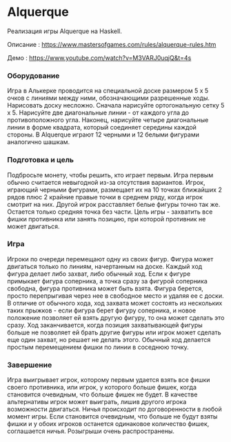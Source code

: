 # Alquerque
Реализация игры Alquerque на Haskell.

Описание : https://www.mastersofgames.com/rules/alquerque-rules.htm

Демо : https://www.youtube.com/watch?v=M3VARJ0uqjQ&t=4s

### Оборудование

Игра в Алькерке проводится на специальной доске размером 5 x 5 очков с линиями между ними, обозначающими разрешенные ходы. Нарисовать доску несложно. Сначала нарисуйте ортогональную сетку 5 x 5. Нарисуйте две диагональные линии - от каждого угла до противоположного угла. Наконец, нарисуйте четыре диагональные линии в форме квадрата, который соединяет середины каждой стороны. В Alquerque играют 12 черными и 12 белыми фигурами аналогично шашкам.

### Подготовка и цель

Подбросьте монету, чтобы решить, кто играет первым. Игра первым обычно считается невыгодной из-за отсутствия вариантов. Игрок, играющий черными фигурами, размещает их на 10 точках ближайших 2 рядов плюс 2 крайние правые точки в среднем ряду, когда игрок смотрит на них. Другой игрок расставляет белые фигуры точно так же. Остается только средняя точка без части. Цель игры - захватить все фишки противника или занять позицию, при которой противник не может двигаться.

### Игра

Игроки по очереди перемещают одну из своих фигур. Фигура может двигаться только по линиям, начертанным на доске. Каждый ход фигура делает либо захват, либо обычный ход.
Если к фигуре примыкает фигура соперника, а точка сразу за фигурой соперника свободна, фигура противника может быть взята. Фигура берется, просто перепрыгивая через нее в свободное место и удаляя ее с доски. В отличие от обычного хода, ход захвата может состоять из нескольких таких прыжков - если фигура берет фигуру соперника, и новое положение позволяет ей взять другую фигуру, то она может сделать это сразу. Ход заканчивается, когда позиция захватывающей фигуры больше не позволяет ей брать другие фигуры или игрок может сделать еще один захват, но решает не делать этого. Обычный ход делается простым перемещением фишки по линии в соседнюю точку.

### Завершение

Игра выигрывает игрок, которому первым удается взять все фишки своего противника, или игрок, у которого больше фишек, когда становится очевидным, что больше фишек не будет. В качестве альтернативы игрок может выиграть, лишив другого игрока возможности двигаться.
Ничья происходит по договоренности в любой момент игры. Если становится очевидным, что больше не будут взяты фишки и у обоих игроков останется одинаковое количество фишек, соглашается ничья. Розыгрыши очень распространены.
